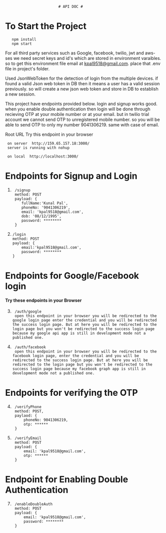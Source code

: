                             # API DOC #
# To Start the Project
```
   npm install
   npm start
```

For all third party services such as Google, facebook, twilio, jwt and aws-ses we need secret keys and id's which are stored in environment varaibles. so to get this environment file email at kpal9518@gmail.com.
place that .env file in project's folder.

Used JsonWebToken for the detection of login from the multiple devices.
if found a valid Json web token in DB then it means a user has a valid session previously. so will create a new json web token and store in DB to establish a new session.

This project have endpoints provided below. login and signup works good. when you enable double authentication then login will be done through recieving OTP at your mobile number or at your email. but in twilio trial account we cannot send OTP to unregistered mobile number. so you will be able to send OTP to only my number 9041306219. same with case of email. 

Root URL 
Try this endpoint in your browser
``` 
 on server  http://159.65.157.18:3000/ 
 server is running with nohup

 on local  http://localhost:3000/
 ```

# Endpoints for Signup and Login
1.
        /signup
        method: POST
        payload: {
           fullName:'Kunal Pal',
           phoneNo: '9041306219',
           email: 'kpal9518@gmail.com',
           dob: '08/12/1995',
           password: ********
        }

 2. 
        /login
        method: POST
        payload: {
            email:'kpal9518@gmail.com',
            password: ********
        }

# Endpoints for Google/Facebook login
#### Try these endpoints in your Browser
3. 
        /auth/google
        open this endpoint in your browser you will be redirected to the google login page enter the credential and you will be redirected the success login page. But at here you will be redirected to the login page but you won't be redirected to the success login page because my google api app is still in development mode not a published one.

4.
        /auth/facebook
        open this endpoint in your browser you will be redirected to the facebook login page, enter the credential and you will be redirected to the success login page. But at here you will be redirected to the login page but you won't be redirected to the success login page because my facebook graph app is still in development mode not a published one.
       

# Endpoints for verifying the OTP
4. 
        /verifyPhone
        method: POST,
        paylaod: {
            phoneNo: 9041306219,
            otp: ******
        }

5.  
        /verifyEmail
        method: POST
        payload: {
            email: 'kpal9518@gmail.com',
            otp: ******
        }

# Endpoint for Enabling Double Authentication
7.   
        /enableDoubleAuth
        method: POST
        payload: {
            email: 'kpal9518@gmail.com',
            password: ********
        }